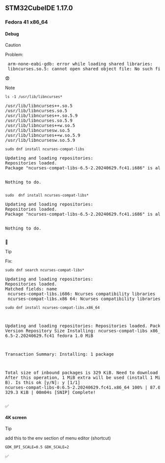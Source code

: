 ## STM32CubeIDE 1.17.0

### Fedora 41 x86_64

#### Debug
> [!CAUTION]
> Problem:
> <div><pre>
>  arm-none-eabi-gdb: error while loading shared libraries: 
>  libncurses.so.5: cannot open shared object file: No such file or directory
> </pre></div>
>
> 😨

> [!NOTE]
> 
> ```shell
> ls -1 /usr/lib/libncurses*
> ```
> <div><pre>
> /usr/lib/libncurses++.so.5
> /usr/lib/libncurses.so.5
> /usr/lib/libncurses++.so.5.9
> /usr/lib/libncurses.so.5.9
> /usr/lib/libncurses++w.so.5
> /usr/lib/libncursesw.so.5
> /usr/lib/libncurses++w.so.5.9
> /usr/lib/libncursesw.so.5.9
> </pre></div>
> 
> ```shell
> sudo dnf install ncurses-compat-libs
> ```
> <div><pre>
> Updating and loading repositories:
> Repositories loaded.
> Package "ncurses-compat-libs-6.5-2.20240629.fc41.i686" is already installed.
> 
> Nothing to do.
> </pre></div>
>
> ```shell
> sudo  dnf install ncurses-compat-libs*
> ```
> <div><pre>
> Updating and loading repositories:
> Repositories loaded.
> Package "ncurses-compat-libs-6.5-2.20240629.fc41.i686" is already installed.
> 
> Nothing to do.
> </pre></div>
>
> 🤷

> [!TIP]
> Fix:
> ```shell
> sudo dnf search ncurses-compat-libs*
> ```
> <div><pre>
> Updating and loading repositories:
> Repositories loaded.
> Matched fields: name
>  ncurses-compat-libs.i686: Ncurses compatibility libraries
>  ncurses-compat-libs.x86_64: Ncurses compatibility libraries
> </pre></div>
>
> ```shell
> sudo dnf install ncurses-compat-libs.x86_64
> ```
>
> <div><pre>
>
> Updating and loading repositories:
> Repositories loaded.
> Package                    Arch      Version                Repository     Size
> Installing:
>  ncurses-compat-libs       x86_64    6.5-2.20240629.fc41    fedora         1.0 MiB
> 
> Transaction Summary:
>  Installing:         1 package
> 
> Total size of inbound packages is 329 KiB. Need to download 329 KiB.
> After this operation, 1 MiB extra will be used (install 1 MiB, remove 0 B).
> Is this ok [y/N]: y
> [1/1] ncurses-compat-libs-0:6.5-2.20240629.fc41.x86_64  100% |  87.0 KiB/s | 329.3 KiB |  00m04s
> [SNIP]
> Complete!
> </pre></div>
>
> ✅

#### 4K screen

> [!TIP]
> add this to the env section of menu editor (shortcut)
> ```
> GDK_DPI_SCALE=0.5 GDK_SCALE=2
> ```
> ✅
